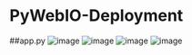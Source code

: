# PyWebIO-Deployment

##app.py
![image](https://user-images.githubusercontent.com/75041273/123525691-371bdc80-d6f0-11eb-82cc-cf69d1817986.png)
![image](https://user-images.githubusercontent.com/75041273/123525697-4438cb80-d6f0-11eb-8149-9c4f394267e4.png)
![image](https://user-images.githubusercontent.com/75041273/123525706-574b9b80-d6f0-11eb-880a-e08dcf184373.png)
![image](https://user-images.githubusercontent.com/75041273/123525709-63375d80-d6f0-11eb-90a7-e5a00fe7e4e2.png)
